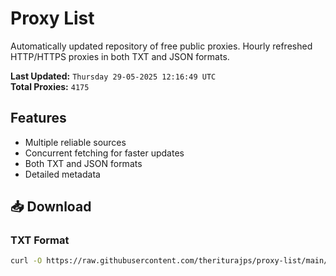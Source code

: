 # Proxy List

Automatically updated repository of free public proxies. Hourly refreshed HTTP/HTTPS proxies in both TXT and JSON formats.

**Last Updated:** `Thursday 29-05-2025 12:16:49 UTC`  
**Total Proxies:** `4175`

## Features
- Multiple reliable sources
- Concurrent fetching for faster updates
- Both TXT and JSON formats
- Detailed metadata

## 📥 Download

### TXT Format
```bash
curl -O https://raw.githubusercontent.com/theriturajps/proxy-list/main/proxies.txt